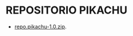 # REPOSITORIO PIKACHU


  <ul>
    <li><a href="repo.pikachu-1.0.zip">repo.pikachu-1.0.zip</a>.</li>
  </ul>
